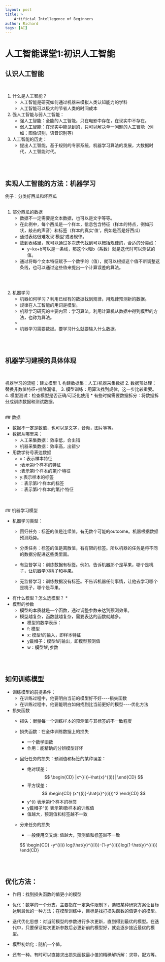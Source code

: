 ```yaml
---
layout: post
title: >
    Artificial Intellegence of Beginners 
author: Richard
tags: [AI]
---
```


# **人工智能课堂1:初识人工智能**

## 认识人工智能

<br>

1. 什么是人工智能？
    * 人工智能是研究如何通过机器来模拟人类认知能力的学科
    * 人工智能可以极大的节省人类的时间成本
2. 强人工智能与弱人工智能：
    * 强人工智能：全能的人工智能，只在电影中存在，在现实中不存在。
    * 弱人工智能：在现实中能见到的，只可以解决单一问题的人工智能（例如：图像识别，语音识别等）
3. 人工智能的历史：
    * 提出人工智能，基于规则的专家系统，机器学习算法的发展，大数据时代，人工智能时代。

<br>
<br>


## 实现人工智能的方法：机器学习

例子：分类好西瓜和坏西瓜
<br>
<br>
1. 部分西瓜的数据
    * 数据不一定需要是文本数据，也可以是文字等等。
    * 在此例中，每个西瓜是一个样本，信息包含特征（样本的特点，例如形状，敲击的声音）和标签（样本的真实’值’，例如是否是好西瓜）
    * 通过表格很难发现’模型’或者规律。
    * 放到表格里，就可以通过多次迭代找到可以概括规律的，合适的分类线：
        * y=kx+b可以是一条线，那这个k和b（系数）就是迭代时可以测试的值。
    * 通过将每个文本特征赋予一个数字的（值），就可以根据这个值不断调整这条线，也可以通过这些值来提出一个计算误差的算法。

<br>
<br>

2. 机器学习
    * 机器如何学习？利用已经有的数据找到规律，用规律预测新的数据。
    * 规律在人工智能的用词是模型。
    * 机器学习研究的主要内容：学习算法。利用计算机从数据中得到模型的方法，也称为算法。
    * 
    * 机器学习需要数据。要学习什么就要输入什么数据。
<br>
<br>

## 机器学习建模的具体体现
<br>

机器学习的流程：建立模型
    1. 构建数据集：人工/机器采集数据
    2. 数据预处理：替换非数值特征+排除漏错。
    3. 模型训练：用算法找到规律，这一步比较重要。
    4. 模型测试：检查模型是否正确/可泛化使用
    * 有些时候需要数据拆分：将数据拆分成训练数据和测试数据。

<br>
## 数据

* 数据不一定是数值，也可以是文字，音频，图片等等。
* 数据从哪里来：
    * 人工采集数据：效率低，会出错
    * 机器采集数据：效率高，出错少
* 用数学符号表达数据
    * x：表示样本特征
    * :表示第i个样本的特征
    * :表示第i个样本的第j个特征
    * y:表示样本的标签
    * ：表示第i个样本的标签
    * ：表示第i个样本的第j个特征
<br>
<br>
## 机器学习模型

* 机器学习类型：
    * 回归任务：标签的值是连续值，有无数个可能的outcome。机器根据数据预测趋势。
    * 分类任务：标签的值是离散值，有有限的标签。所以机器的任务是将不同的数据分配进这些类里面。

    * 有监督学习：训练数据有标签。例如，告诉机器那个是苹果，哪个是桃子，让机器学习桃子和苹果。
    * 无监督学习：训练数据没有标签。不告诉机器任何事情，让他去学习哪个是桃子，哪个是苹果。
* 有什么模型？怎么选模型？
    * 
* 模型的参数
    * 模型的本质就是一个函数，通过调整参数来达到预测效果。
    * 模型越复杂，函数就越复杂，需要表达的函数就越多。
        * 模型的数学表示：
        * f: 模型
        * x: 模型f的输入，即样本特征
        * y戴帽子：模型f的输出，即模型预测值
        * w：模型f的参数
<br>
<br>

## 如何训练模型

* 训练模型的前提条件：
    * 在训练过程中，他要明白当前的模型好不好----损失函数
    * 在训练过程中，他要能明白如何找到比当前更好的模型----优化方法
* 损失函数
    * 损失：衡量每一个训练样本的预测值与其标签的不一致程度
    * 损失函数：在全体训练数据上的损失
        * 一个数学函数
        * 作用：能精确的分辨模型好坏

    * 回归任务的损失：预测值和标签的某种误差：
        * 绝对误差：
        $$
        \begin{CD}
        |x^{(i)}-\hat{x}^{(i)}|
        \end{CD}
        $$
        * 平方误差：
        $$
        \begin{CD}
        (x^{(i)}-\hat{x}^{(i)})^2
        \end{CD}
        $$
        * y^(i) 表示第i个样本的标签
        * y戴帽子^(i) 表示第i歌样本的训练值
        * 值越大，预测值和标签越不一致
    * 分来任务的损失
        * 一般使用交叉熵: 值越大，预测值和标签越不一致

        $$
        \begin{CD}
        -y^{(i)} log(\hat{y}^{(i)})-(1-y^{(i)})log(1-\hat{y}^{(i)})
        \end{CD}
    
<br>
<br>

## 优化方法：

* 作用：找到损失函数的值更小的模型
* 优化：数学的一个分支，主要指在一定条件限制下，选取某种研究方案让目标达到最优的一种方法；在模型训练中，目标是找打损失函数的值更小的模型。
* 迭代优化思想：对当前模型的参数进行多次更新，直到得到最优的模型。在迭代中，只要保证每次更新参数后必更新前的模型好，就会逐步接近最优的模型。
* 模型初始化：随机一个值。

* 还有一种。有时可以直接求出损失函数最小值的精确解析解：求导，配方等。

<br>
<br>
<br>
<br>
<br>
<script src="https://giscus.app/client.js"
        data-repo="ZhihchengGao/zhihchenggao.github.io"
        data-repo-id="R_kgDOHw_0jQ"
        data-category="Announcements"
        data-category-id="DIC_kwDOHw_0jc4CQnM5"
        data-mapping="pathname"
        data-strict="0"
        data-reactions-enabled="1"
        data-emit-metadata="0"
        data-input-position="bottom"
        data-theme="preferred_color_scheme"
        data-lang="en"
        crossorigin="anonymous"
        async>
</script>